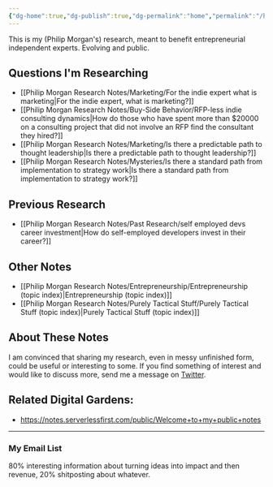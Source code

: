 ```yaml
---
{"dg-home":true,"dg-publish":true,"dg-permalink":"home","permalink":"/home/","tags":"gardenEntry"}
---
```


This is my (Philip Morgan's) research, meant to benefit entrepreneurial independent experts. Evolving and public.

## Questions I'm Researching

- [[Philip Morgan Research Notes/Marketing/For the indie expert what is marketing|For the indie expert, what is marketing?]]
- [[Philip Morgan Research Notes/Buy-Side Behavior/RFP-less indie consulting dynamics|How do those who have spent more than $20000 on a consulting project that did not involve an RFP find the consultant they hired?]]
- [[Philip Morgan Research Notes/Marketing/Is there a predictable path to thought leadership|Is there a predictable path to thought leadership?]]
- [[Philip Morgan Research Notes/Mysteries/Is there a standard path from implementation to strategy work|Is there a standard path from implementation to strategy work?]]

## Previous Research

- [[Philip Morgan Research Notes/Past Research/self employed devs career investment|How do self-employed developers invest in their career?]]

## Other Notes

- [[Philip Morgan Research Notes/Entrepreneurship/Entrepreneurship (topic index)|Entrepreneurship (topic index)]]
- [[Philip Morgan Research Notes/Purely Tactical Stuff/Purely Tactical Stuff (topic index)|Purely Tactical Stuff (topic index)]]


## About These Notes

I am convinced that sharing my research, even in messy unfinished form, could be useful or interesting to some. If you find something of interest and would like to discuss more, send me a message on [Twitter](https://twitter.com/Philip_Morgan).

## Related Digital Gardens:

- <https://notes.serverlessfirst.com/public/Welcome+to+my+public+notes>


<div class="transclusion">

---

### My Email List

80% interesting information about turning ideas into impact and then revenue, 20% shitposting about whatever.

<script async data-uid="7f3b9aa331" src="https://philip-morgan-consulting.ck.page/7f3b9aa331/index.js"></script>
</div>

